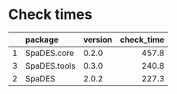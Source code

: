 # Check times

|   |package      |version | check_time|
|:--|:------------|:-------|----------:|
|1  |SpaDES.core  |0.2.0   |      457.8|
|3  |SpaDES.tools |0.3.0   |      240.8|
|2  |SpaDES       |2.0.2   |      227.3|


